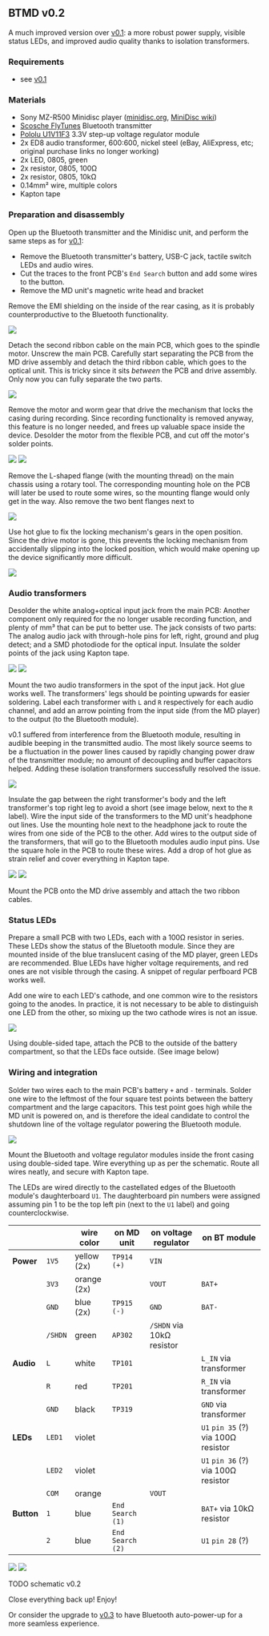 ## BTMD v0.2

A much improved version over [v0.1](v0.1.md): a more robust power supply, visible status LEDs, and improved audio quality thanks to isolation transformers.

### Requirements

- see [v0.1](v0.1.md)

### Materials

- Sony MZ-R500 Minidisc player ([minidisc.org](https://www.minidisc.org/part_Sony_MZ-R500.html), [MiniDisc wiki](https://www.minidisc.wiki/equipment/sony/portable/mz-r500))
- [Scosche FlyTunes](https://www.scosche.com/wireless-bluetooth-audio-transmitter) Bluetooth transmitter
- [Pololu U1V11F3](https://www.pololu.com/product/2561) 3.3V step-up voltage regulator module
- 2x ED8 audio transformer, 600:600, nickel steel (eBay, AliExpress, etc; original purchase links no longer working)
- 2x LED, 0805, green
- 2x resistor, 0805, 100Ω
- 2x resistor, 0805, 10kΩ
- 0.14mm² wire, multiple colors
- Kapton tape

### Preparation and disassembly

Open up the Bluetooth transmitter and the Minidisc unit, and perform the same steps as for [v0.1](v0.1.md):

- Remove the Bluetooth transmitter's battery, USB-C jack, tactile switch LEDs and audio wires.
- Cut the traces to the front PCB's `End Search` button and add some wires to the button.
- Remove the MD unit's magnetic write head and bracket

Remove the EMI shielding on the inside of the rear casing, as it is probably counterproductive to the Bluetooth functionality.

![](img/v0.2/IMG_5530.jpeg)

Detach the second ribbon cable on the main PCB, which goes to the spindle motor. Unscrew the main PCB. Carefully start separating the PCB from the MD drive assembly and detach the third ribbon cable, which goes to the optical unit. This is tricky since it sits *between* the PCB and drive assembly. Only now you can fully separate the two parts.

![](img/v0.2/IMG_5501.jpeg)

Remove the motor and worm gear that drive the mechanism that locks the casing during recording. Since recording functionality is removed anyway, this feature is no longer needed, and frees up valuable space inside the device. Desolder the motor from the flexible PCB, and cut off the motor's solder points.

![](img/v0.2/IMG_5502.jpeg)
![](img/v0.2/IMG_5504.jpeg)

Remove the L-shaped flange (with the mounting thread) on the main chassis using a rotary tool. The corresponding mounting hole on the PCB will later be used to route some wires, so the mounting flange would only get in the way.
Also remove the two bent flanges next to

![](img/v0.2/IMG_5505.jpeg)

Use hot glue to fix the locking mechanism's gears in the open position. Since the drive motor is gone, this prevents the locking mechanism from accidentally slipping into the locked position, which would make opening up the device significantly more difficult.

![](img/v0.2/IMG_5513.jpeg)

### Audio transformers

Desolder the white analog+optical input jack from the main PCB: Another component only required for the no longer usable recording function, and plenty of mm³ that can be put to better use.
The jack consists of two parts: The analog audio jack with through-hole pins for left, right, ground and plug detect; and a SMD photodiode for the optical input.
Insulate the solder points of the jack using Kapton tape.

![](img/v0.2/IMG_5500.jpeg)
![](img/v0.2/IMG_5506.jpeg)

Mount the two audio transformers in the spot of the input jack. Hot glue works well. The transformers' legs should be pointing upwards for easier soldering. Label each transformer with `L` and `R` respectively for each audio channel, and add an arrow pointing from the input side (from the MD player) to the output (to the Bluetooth module).

v0.1 suffered from interference from the Bluetooth module, resulting in audible beeping in the transmitted audio. The most likely source seems to be a fluctuation in the power lines caused by rapidly changing power draw of the transmitter module; no amount of decoupling and buffer capacitors helped. Adding these isolation transformers successfully resolved the issue.

![](img/v0.2/IMG_5509.jpeg)

Insulate the gap between the right transformer's body and the left transformer's top right leg to avoid a short (see image below, next to the `R` label).
Wire the input side of the transformers to the MD unit's headphone out lines. Use the mounting hole next to the headphone jack to route the wires from one side of the PCB to the other.
Add wires to the output side of the transformers, that will go to the Bluetooth modules audio input pins. Use the square hole in the PCB to route these wires. Add a drop of hot glue as strain relief and cover everything in Kapton tape.

![](img/v0.2/IMG_5516.jpeg)
![](img/v0.2/IMG_5519.jpeg)

Mount the PCB onto the MD drive assembly and attach the two ribbon cables.

### Status LEDs

Prepare a small PCB with two LEDs, each with a 100Ω resistor in series. These LEDs show the status of the Bluetooth module. Since they are mounted inside of the blue translucent casing of the MD player, green LEDs are recommended. Blue LEDs have higher voltage requirements, and red ones are not visible through the casing. A snippet of regular perfboard PCB works well.

Add one wire to each LED's cathode, and one common wire to the resistors going to the anodes. In practice, it is not necessary to be able to distinguish one LED from the other, so mixing up the two cathode wires is not an issue.

![](img/v0.2/IMG_5520.jpeg)

Using double-sided tape, attach the PCB to the outside of the battery compartment, so that the LEDs face outside.
(See image below)

### Wiring and integration

Solder two wires each to the main PCB's battery `+` and `-` terminals. Solder one wire to the leftmost of the four square test points between the battery compartment and the large capacitors.
This test point goes high while the MD unit is powered on, and is therefore the ideal candidate to control the shutdown line of the voltage regulator powering the Bluetooth module.

![](img/v0.2/IMG_5523.jpeg)

Mount the Bluetooth and voltage regulator modules inside the front casing using double-sided tape. Wire everything up as per the schematic. Route all wires neatly, and secure with Kapton tape.

The LEDs are wired directly to the castellated edges of the Bluetooth module's daughterboard `U1`. The daughterboard pin numbers were assigned assuming pin 1 to be the top left pin (next to the `U1` label) and going counterclockwise.

|            |         | wire color  | on MD unit       | on voltage regulator      | on BT module                        |
|------------|---------|-------------|------------------|---------------------------|-------------------------------------|
| **Power**  | `1V5`   | yellow (2x) | `TP914` `(+)`    | `VIN`                     |                                     |
|            | `3V3`   | orange (2x) |                  | `VOUT`                    | `BAT+`                              |
|            | `GND`   | blue (2x)   | `TP915` `(-)`    | `GND`                     | `BAT-`                              |
|            | `/SHDN` | green       | `AP302`          | `/SHDN` via 10kΩ resistor |                                     |
| **Audio**  | `L`     | white       | `TP101`          |                           | `L_IN` via transformer              |
|            | `R`     | red         | `TP201`          |                           | `R_IN` via transformer              |
|            | `GND`   | black       | `TP319`          |                           | `GND`  via transformer              |
| **LEDs**   | `LED1`  | violet      |                  |                           | `U1` `pin 35` (?) via 100Ω resistor |
|            | `LED2`  | violet      |                  |                           | `U1` `pin 36` (?) via 100Ω resistor |
|            | `COM`   | orange      |                  | `VOUT`                    |                                     |
| **Button** | `1`     | blue        | `End Search (1)` |                           | `BAT+` via 10kΩ  resistor           |
|            | `2`     | blue        | `End Search (2)` |                           | `U1` `pin 28` (?)                              |

![](img/v0.2/IMG_5526.jpeg)
![](img/v0.2/IMG_5528.jpeg)

TODO schematic v0.2

Close everything back up! Enjoy!

Or consider the upgrade to [v0.3](v0.3.md) to have Bluetooth auto-power-up for a more seamless experience.
